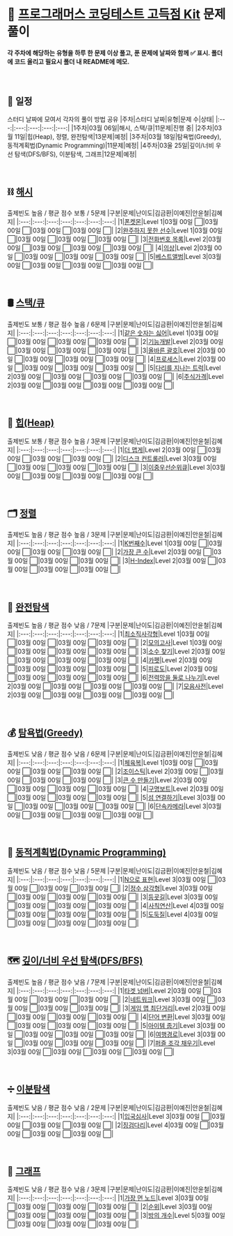 # 📌 [프로그래머스 코딩테스트 고득점 Kit](https://school.programmers.co.kr/learn/challenges?tab=algorithm_practice_kit) 문제 풀이
#### 각 주차에 해당하는 유형을 하루 한 문제 이상 풀고, 푼 문제에 날짜와 함께 :white_check_mark: 표시. 폴더에 코드 올리고 필요시 폴더 내 README에 메모.

<br>

## 📅 일정
스터디 날짜에 모여서 각자의 풀이 방법 공유
|주차|스터디 날짜|유형|문제 수|상태|
|:---:|:---:|:---:|:---:|:---:|
|1주차|03월 06일|해시, 스택/큐|11문제|진행 중|
|2주차|03월 11일|힙(Heap), 정렬, 완전탐색|13문제|예정|
|3주차|03월 18일|탐욕법(Greedy), 동적계획법(Dynamic Programming)|11문제|예정|
|4주차|03울 25일|깊이/너비 우선 탐색(DFS/BFS), 이분탐색, 그래프|12문제|예정|

<br>

## ⛓ [해시](https://school.programmers.co.kr/learn/courses/30/parts/12077)
출제빈도 높음 / 평균 점수 보통 / 5문제
|구분|문제|난이도|김금환|이예진|안윤철|김혜지|
|:---:|:---:|:---:|:---:|:---:|:---:|:---:|
|1|[폰켓몬](https://school.programmers.co.kr/learn/courses/30/lessons/1845)|Level 1|03월 00일 :white_large_square:|03월 00일 :white_large_square:|03월 00일 :white_large_square:|03월 00일 :white_large_square:|
|2|[완주하지 못한 선수](https://school.programmers.co.kr/learn/courses/30/lessons/42576)|Level 1|03월 00일 :white_large_square:|03월 00일 :white_large_square:|03월 00일 :white_large_square:|03월 00일 :white_large_square:|
|3|[전화번호 목록](https://school.programmers.co.kr/learn/courses/30/lessons/42577)|Level 2|03월 00일 :white_large_square:|03월 00일 :white_large_square:|03월 00일 :white_large_square:|03월 00일 :white_large_square:|
|4|[의상](https://school.programmers.co.kr/learn/courses/30/lessons/42578)|Level 2|03월 00일 :white_large_square:|03월 00일 :white_large_square:|03월 00일 :white_large_square:|03월 00일 :white_large_square:|
|5|[베스트앨범](https://school.programmers.co.kr/learn/courses/30/lessons/42579)|Level 3|03월 00일 :white_large_square:|03월 00일 :white_large_square:|03월 00일 :white_large_square:|03월 00일 :white_large_square:|

<br>

## 🛢 [스택/큐](https://school.programmers.co.kr/learn/courses/30/parts/12081)
출제빈도 보통 / 평균 점수 높음 / 6문제
|구분|문제|난이도|김금환|이예진|안윤철|김혜지|
|:---:|:---:|:---:|:---:|:---:|:---:|:---:|
|1|[같은 숫자는 싫어](https://school.programmers.co.kr/learn/courses/30/lessons/12906)|Level 1|03월 00일 :white_large_square:|03월 00일 :white_large_square:|03월 00일 :white_large_square:|03월 00일 :white_large_square:|
|2|[기능개발](https://school.programmers.co.kr/learn/courses/30/lessons/42586)|Level 2|03월 00일 :white_large_square:|03월 00일 :white_large_square:|03월 00일 :white_large_square:|03월 00일 :white_large_square:|
|3|[올바른 괄호](https://school.programmers.co.kr/learn/courses/30/lessons/12909)|Level 2|03월 00일 :white_large_square:|03월 00일 :white_large_square:|03월 00일 :white_large_square:|03월 00일 :white_large_square:|
|4|[프로세스](https://school.programmers.co.kr/learn/courses/30/lessons/42587)|Level 2|03월 00일 :white_large_square:|03월 00일 :white_large_square:|03월 00일 :white_large_square:|03월 00일 :white_large_square:|
|5|[다리를 지나는 트럭](https://school.programmers.co.kr/learn/courses/30/lessons/42583)|Level 2|03월 00일 :white_large_square:|03월 00일 :white_large_square:|03월 00일 :white_large_square:|03월 00일 :white_large_square:|
|6|[주식가격](https://school.programmers.co.kr/learn/courses/30/lessons/42584)|Level 2|03월 00일 :white_large_square:|03월 00일 :white_large_square:|03월 00일 :white_large_square:|03월 00일 :white_large_square:|

<br>

## 🥇 [힙(Heap)](https://school.programmers.co.kr/learn/courses/30/parts/12117)
출제빈도 보통 / 평균 점수 높음 / 3문제
|구분|문제|난이도|김금환|이예진|안윤철|김혜지|
|:---:|:---:|:---:|:---:|:---:|:---:|:---:|
|1|[더 맵게](https://school.programmers.co.kr/learn/courses/30/lessons/42626)|Level 2|03월 00일 :white_large_square:|03월 00일 :white_large_square:|03월 00일 :white_large_square:|03월 00일 :white_large_square:|
|2|[디스크 컨트롤러](https://school.programmers.co.kr/learn/courses/30/lessons/42627)|Level 3|03월 00일 :white_large_square:|03월 00일 :white_large_square:|03월 00일 :white_large_square:|03월 00일 :white_large_square:|
|3|[이중우선순위큐](https://school.programmers.co.kr/learn/courses/30/lessons/42628)|Level 3|03월 00일 :white_large_square:|03월 00일 :white_large_square:|03월 00일 :white_large_square:|03월 00일 :white_large_square:|

<br>

## 🗂 [정렬](https://school.programmers.co.kr/learn/courses/30/parts/12198)
출제빈도 높음 / 평균 점수 높음 / 3문제
|구분|문제|난이도|김금환|이예진|안윤철|김혜지|
|:---:|:---:|:---:|:---:|:---:|:---:|:---:|
|1|[K번째수](https://school.programmers.co.kr/learn/courses/30/lessons/42748)|Level 1|03월 00일 :white_large_square:|03월 00일 :white_large_square:|03월 00일 :white_large_square:|03월 00일 :white_large_square:|
|2|[가장 큰 수](https://school.programmers.co.kr/learn/courses/30/lessons/42746)|Level 2|03월 00일 :white_large_square:|03월 00일 :white_large_square:|03월 00일 :white_large_square:|03월 00일 :white_large_square:|
|3|[H-Index](https://school.programmers.co.kr/learn/courses/30/lessons/42747)|Level 2|03월 00일 :white_large_square:|03월 00일 :white_large_square:|03월 00일 :white_large_square:|03월 00일 :white_large_square:|

<br>

## 👀 [완전탐색](https://school.programmers.co.kr/learn/courses/30/parts/12230)
출제빈도 높음 / 평균 점수 낮음 / 7문제
|구분|문제|난이도|김금환|이예진|안윤철|김혜지|
|:---:|:---:|:---:|:---:|:---:|:---:|:---:|
|1|[최소직사각형](https://school.programmers.co.kr/learn/courses/30/lessons/86491)|Level 1|03월 00일 :white_large_square:|03월 00일 :white_large_square:|03월 00일 :white_large_square:|03월 00일 :white_large_square:|
|2|[모의고사](https://school.programmers.co.kr/learn/courses/30/lessons/42840)|Level 1|03월 00일 :white_large_square:|03월 00일 :white_large_square:|03월 00일 :white_large_square:|03월 00일 :white_large_square:|
|3|[소수 찾기](https://school.programmers.co.kr/learn/courses/30/lessons/42839)|Level 2|03월 00일 :white_large_square:|03월 00일 :white_large_square:|03월 00일 :white_large_square:|03월 00일 :white_large_square:|
|4|[카펫](https://school.programmers.co.kr/learn/courses/30/lessons/42842)|Level 2|03월 00일 :white_large_square:|03월 00일 :white_large_square:|03월 00일 :white_large_square:|03월 00일 :white_large_square:|
|5|[피로도](https://school.programmers.co.kr/learn/courses/30/lessons/87946)|Level 2|03월 00일 :white_large_square:|03월 00일 :white_large_square:|03월 00일 :white_large_square:|03월 00일 :white_large_square:|
|6|[전력망을 둘로 나누기](https://school.programmers.co.kr/learn/courses/30/lessons/86971)|Level 2|03월 00일 :white_large_square:|03월 00일 :white_large_square:|03월 00일 :white_large_square:|03월 00일 :white_large_square:|
|7|[모음사전](https://school.programmers.co.kr/learn/courses/30/lessons/84512)|Level 2|03월 00일 :white_large_square:|03월 00일 :white_large_square:|03월 00일 :white_large_square:|03월 00일 :white_large_square:|

<br>

## 💰 [탐욕법(Greedy)](https://school.programmers.co.kr/learn/courses/30/parts/12244)
출제빈도 낮음 / 평균 점수 낮음 / 6문제
|구분|문제|난이도|김금환|이예진|안윤철|김혜지|
|:---:|:---:|:---:|:---:|:---:|:---:|:---:|
|1|[체육복](https://school.programmers.co.kr/learn/courses/30/lessons/42862)|Level 1|03월 00일 :white_large_square:|03월 00일 :white_large_square:|03월 00일 :white_large_square:|03월 00일 :white_large_square:|
|2|[조이스틱](https://school.programmers.co.kr/learn/courses/30/lessons/42860)|Level 2|03월 00일 :white_large_square:|03월 00일 :white_large_square:|03월 00일 :white_large_square:|03월 00일 :white_large_square:|
|3|[큰 수 만들기](https://school.programmers.co.kr/learn/courses/30/lessons/42883)|Level 2|03월 00일 :white_large_square:|03월 00일 :white_large_square:|03월 00일 :white_large_square:|03월 00일 :white_large_square:|
|4|[구명보트](https://school.programmers.co.kr/learn/courses/30/lessons/42885)|Level 2|03월 00일 :white_large_square:|03월 00일 :white_large_square:|03월 00일 :white_large_square:|03월 00일 :white_large_square:|
|5|[섬 연결하기](https://school.programmers.co.kr/learn/courses/30/lessons/42861)|Level 3|03월 00일 :white_large_square:|03월 00일 :white_large_square:|03월 00일 :white_large_square:|03월 00일 :white_large_square:|
|6|[단속카메라](https://school.programmers.co.kr/learn/courses/30/lessons/42884)|Level 3|03월 00일 :white_large_square:|03월 00일 :white_large_square:|03월 00일 :white_large_square:|03월 00일 :white_large_square:|

<br>

## 🧠 [동적계획법(Dynamic Programming)](https://school.programmers.co.kr/learn/courses/30/parts/12263)
출제빈도 낮음 / 평균 점수 낮음 / 5문제
|구분|문제|난이도|김금환|이예진|안윤철|김혜지|
|:---:|:---:|:---:|:---:|:---:|:---:|:---:|
|1|[N으로 표현](https://school.programmers.co.kr/learn/courses/30/lessons/42895)|Level 3|03월 00일 :white_large_square:|03월 00일 :white_large_square:|03월 00일 :white_large_square:|03월 00일 :white_large_square:|
|2|[정수 삼각형](https://school.programmers.co.kr/learn/courses/30/lessons/43105)|Level 3|03월 00일 :white_large_square:|03월 00일 :white_large_square:|03월 00일 :white_large_square:|03월 00일 :white_large_square:|
|3|[등굣길](https://school.programmers.co.kr/learn/courses/30/lessons/42898)|Level 3|03월 00일 :white_large_square:|03월 00일 :white_large_square:|03월 00일 :white_large_square:|03월 00일 :white_large_square:|
|4|[사칙연산](https://school.programmers.co.kr/learn/courses/30/lessons/1843)|Level 4|03월 00일 :white_large_square:|03월 00일 :white_large_square:|03월 00일 :white_large_square:|03월 00일 :white_large_square:|
|5|[도둑질](https://school.programmers.co.kr/learn/courses/30/lessons/42897)|Level 4|03월 00일 :white_large_square:|03월 00일 :white_large_square:|03월 00일 :white_large_square:|03월 00일 :white_large_square:|

<br>

## 🗺 [깊이/너비 우선 탐색(DFS/BFS)](https://school.programmers.co.kr/learn/courses/30/parts/12421)
출제빈도 높음 / 평균 점수 낮음 / 7문제
|구분|문제|난이도|김금환|이예진|안윤철|김혜지|
|:---:|:---:|:---:|:---:|:---:|:---:|:---:|
|1|[타겟 넘버](https://school.programmers.co.kr/learn/courses/30/lessons/43165)|Level 2|03월 00일 :white_large_square:|03월 00일 :white_large_square:|03월 00일 :white_large_square:|03월 00일 :white_large_square:|
|2|[네트워크](https://school.programmers.co.kr/learn/courses/30/lessons/43162)|Level 3|03월 00일 :white_large_square:|03월 00일 :white_large_square:|03월 00일 :white_large_square:|03월 00일 :white_large_square:|
|3|[게임 맵 최단거리](https://school.programmers.co.kr/learn/courses/30/lessons/1844)|Level 2|03월 00일 :white_large_square:|03월 00일 :white_large_square:|03월 00일 :white_large_square:|03월 00일 :white_large_square:|
|4|[단어 변환](https://school.programmers.co.kr/learn/courses/30/lessons/43163)|Level 3|03월 00일 :white_large_square:|03월 00일 :white_large_square:|03월 00일 :white_large_square:|03월 00일 :white_large_square:|
|5|[아이템 줍기](https://school.programmers.co.kr/learn/courses/30/lessons/87694)|Level 3|03월 00일 :white_large_square:|03월 00일 :white_large_square:|03월 00일 :white_large_square:|03월 00일 :white_large_square:|
|6|[여행경로](https://school.programmers.co.kr/learn/courses/30/lessons/43164)|Level 3|03월 00일 :white_large_square:|03월 00일 :white_large_square:|03월 00일 :white_large_square:|03월 00일 :white_large_square:|
|7|[퍼즐 조각 채우기](https://school.programmers.co.kr/learn/courses/30/lessons/84021)|Level 3|03월 00일 :white_large_square:|03월 00일 :white_large_square:|03월 00일 :white_large_square:|03월 00일 :white_large_square:|

<br>

## ➗ [이분탐색](https://school.programmers.co.kr/learn/courses/30/parts/12486)
출제빈도 낮음 / 평균 점수 낮음 / 2문제
|구분|문제|난이도|김금환|이예진|안윤철|김혜지|
|:---:|:---:|:---:|:---:|:---:|:---:|:---:|
|1|[입국심사](https://school.programmers.co.kr/learn/courses/30/lessons/43238)|Level 3|03월 00일 :white_large_square:|03월 00일 :white_large_square:|03월 00일 :white_large_square:|03월 00일 :white_large_square:|
|2|[징검다리](https://school.programmers.co.kr/learn/courses/30/lessons/43236)|Level 4|03월 00일 :white_large_square:|03월 00일 :white_large_square:|03월 00일 :white_large_square:|03월 00일 :white_large_square:|

<br>

## 🧭 [그래프](https://school.programmers.co.kr/learn/courses/30/parts/14393)
출제빈도 낮음 / 평균 점수 낮음 / 3문제
|구분|문제|난이도|김금환|이예진|안윤철|김혜지|
|:---:|:---:|:---:|:---:|:---:|:---:|:---:|
|1|[가장 먼 노드](https://school.programmers.co.kr/learn/courses/30/lessons/49189)|Level 3|03월 00일 :white_large_square:|03월 00일 :white_large_square:|03월 00일 :white_large_square:|03월 00일 :white_large_square:|
|2|[순위](https://school.programmers.co.kr/learn/courses/30/lessons/49191)|Level 3|03월 00일 :white_large_square:|03월 00일 :white_large_square:|03월 00일 :white_large_square:|03월 00일 :white_large_square:|
|3|[방의 개수](https://school.programmers.co.kr/learn/courses/30/lessons/49190)|Level 5|03월 00일 :white_large_square:|03월 00일 :white_large_square:|03월 00일 :white_large_square:|03월 00일 :white_large_square:|
